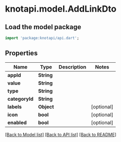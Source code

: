 # knotapi.model.AddLinkDto

## Load the model package
```dart
import 'package:knotapi/api.dart';
```

## Properties
Name | Type | Description | Notes
------------ | ------------- | ------------- | -------------
**appId** | **String** |  | 
**value** | **String** |  | 
**type** | **String** |  | 
**categoryId** | **String** |  | 
**labels** | **Object** |  | [optional] 
**icon** | **bool** |  | [optional] 
**enabled** | **bool** |  | [optional] 

[[Back to Model list]](../README.md#documentation-for-models) [[Back to API list]](../README.md#documentation-for-api-endpoints) [[Back to README]](../README.md)


